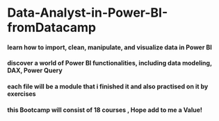 # Data-Analyst-in-Power-BI-fromDatacamp
#### learn how to import, clean, manipulate, and visualize data in Power BI
#### discover a world of Power BI functionalities, including data modeling, DAX, Power Query
#### each file will be a module that i finished it and also practised on it by exercises 
#### this Bootcamp will consist of 18 courses , Hope add to me a Value!
